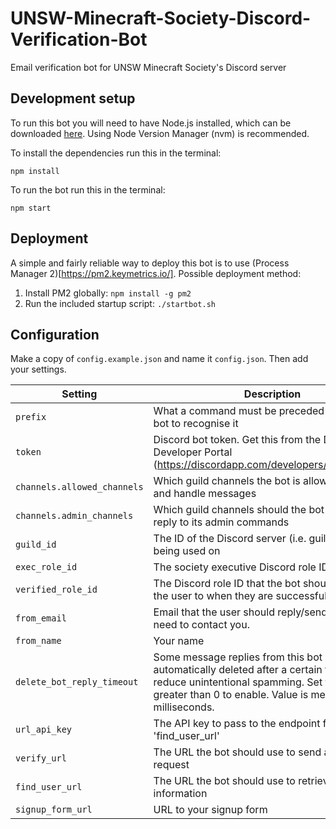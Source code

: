 # UNSW-Minecraft-Society-Discord-Verification-Bot
Email verification bot for UNSW Minecraft Society's Discord server

## Development setup

To run this bot you will need to have Node.js installed, which can be downloaded [here](https://nodejs.org/en/). Using Node Version Manager (nvm) is recommended.

To install the dependencies run this in the terminal:
```shell
npm install
```

To run the bot run this in the terminal:
```shell
npm start
```

## Deployment

A simple and fairly reliable way to deploy this bot is to use (Process Manager 2)[https://pm2.keymetrics.io/]. Possible deployment method:
1. Install PM2 globally: `npm install -g pm2`
2. Run the included startup script: `./startbot.sh`


## Configuration

Make a copy of `config.example.json` and name it `config.json`. Then add your settings.

| **Setting** | **Description** | **Example** |
| ----------- | --------------- | ----------- |
| `prefix` | What a command must be preceded with for the bot to recognise it | `!` |
| `token` | Discord bot token. Get this from the Discord Developer Portal (https://discordapp.com/developers/applications/) | |
| `channels.allowed_channels` | Which guild channels the bot is allowed to reply and handle messages | `["first channel's id", "second channel's id"]` |
| `channels.admin_channels` | Which guild channels should the bot listen and reply to its admin commands | `["first admin channel's id", "second admin channel's id"]` |
| `guild_id` | The ID of the Discord server (i.e. guild) this bot is being used on | `123456789012345678` |
| `exec_role_id` | The society executive Discord role ID | `123456789012345678` |
| `verified_role_id` | The Discord role ID that the bot should promote the user to when they are successfully verified | `123456789012345678` |
| `from_email` | Email that the user should reply/send to if they need to contact you. | johncitizen@blahblah.com |
| `from_name` | Your name | John Citizen |
| `delete_bot_reply_timeout` | Some message replies from this bot can be automatically deleted after a certain time to reduce unintentional spamming. Set to a value greater than 0 to enable. Value is measured in milliseconds. | `30000` (30 seconds) |
| `url_api_key` | The API key to pass to the endpoint for 'find_user_url' | `some-api-key-string` |
| `verify_url` | The URL the bot should use to send a verification request | `https://your_verification_url_here.com/endpoint/` |
| `find_user_url` | The URL the bot should use to retrieve user information | `https://your_find_user_url_here.com/endpoint/` |
| `signup_form_url` | URL to your signup form | `https://your_form_url_here.com` |
